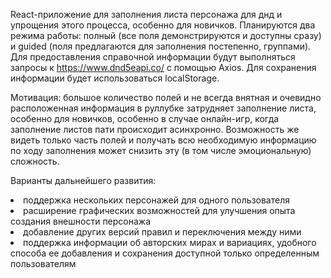 React-приложение для заполнения листа персонажа для днд и упрощения этого процесса, особенно для новичков. Планируются два режима работы: полный (все поля демонстрируются и доступны сразу) и guided (поля предлагаются для заполнения постепенно, группами). Для предоставления справочной информации будут выполняться запросы к https://www.dnd5eapi.co/ с помощью Axios. Для сохранения информации будет использоваться localStorage.

Мотивация: большое количество полей и не всегда внятная и очевидно расположенная информация в руллубке затрудняет заполнение листа, особенно для новичков, особенно в случае онлайн-игр, когда заполнение листов пати происходит асинхронно. Возможность же видеть только часть полей и получать всю необходимую информацию по ходу заполнения может снизить эту (в том числе эмоциональную) сложность.

Варианты дальнейшего развития:
<li>поддержка нескольких персонажей для одного пользователя</li>
<li>расширение графических возможностей для улучшения опыта создания внешности персонажа</li>
<li>добавление других версий правил и переключения между ними</li>
<li>поддержка информации об авторских мирах и вариациях, удобного способа ее добавления и сохранения доступной только определенным пользователям</li>
